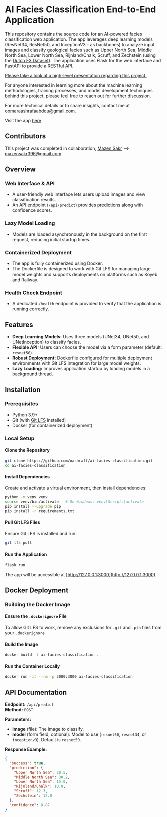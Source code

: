 # AI Facies Classification End-to-End Application

This repository contains the source code for an AI-powered facies classification web application. The app leverages deep learning models (ResNet34, ResNet50, and InceptionV3 - as backbones) to analyze input images and classify geological facies such as Upper North Sea, Middle North Sea, Lower North Sea, Rijnland/Chalk, Scruff, and Zechstein (using the [Dutch F3 Dataset](https://github.com/yalaudah/facies_classification_benchmark/tree/main)). The application uses Flask for the web interface and FastAPI to provide a RESTful API.

[Please take a look at a high-level presentation regarding this project.](https://github.com/oashraff/ai-facies-classification/blob/main/pdfs/facies-classification.pdf)

For anyone interested in learning more about the machine learning methodologies, training processes, and model development techniques behind this project, please feel free to reach out for further discussion.

For more technical details or to share insights, contact me at oomaraashrafaabdou@gmail.com.

Visit the app [here](https://ai-facies-classification-production.up.railway.app/)
## Contributors
This project was completed in collaboration, [Mazen Sakr](@MazenSakr09) --> mazensakr396@gmail.com

## Overview

### Web Interface & API
- A user-friendly web interface lets users upload images and view classification results.
- An API endpoint (`/api/predict`) provides predictions along with confidence scores.

### Lazy Model Loading
- Models are loaded asynchronously in the background on the first request, reducing initial startup times.

### Containerized Deployment
- The app is fully containerized using Docker.
- The Dockerfile is designed to work with Git LFS for managing large model weights and supports deployments on platforms such as Koyeb and Railway.

### Health Check Endpoint
- A dedicated `/health` endpoint is provided to verify that the application is running correctly.

## Features

- **Deep Learning Models:** Uses three models (UNet34, UNet50, and UNetInception) to classify facies.
- **Flexible API:** Users can choose the model via a form parameter (default: `resnet50`).
- **Robust Deployment:** Dockerfile configured for multiple deployment environments with Git LFS integration for large model weights.
- **Lazy Loading:** Improves application startup by loading models in a background thread.

## Installation

### Prerequisites

- Python 3.9+
- Git (with [Git LFS](https://git-lfs.github.com/) installed)
- Docker (for containerized deployment)

### Local Setup

#### Clone the Repository

```bash
git clone https://github.com/oashraff/ai-facies-classification.git
cd ai-facies-classification
```

#### Install Dependencies

Create and activate a virtual environment, then install dependencies:

```bash
python -m venv venv
source venv/bin/activate   # On Windows: venv\Scripts\activate
pip install --upgrade pip
pip install -r requirements.txt
```

#### Pull Git LFS Files

Ensure Git LFS is installed and run:

```bash
git lfs pull
```

#### Run the Application

```bash
flask run
```

The app will be accessible at [http://127.0.0.1:3000](http://127.0.0.1:3000).

## Docker Deployment

### Building the Docker Image

#### Ensure the `.dockerignore` File

To allow Git LFS to work, remove any exclusions for `.git` and `.pth` files from your `.dockerignore`

#### Build the Image

```bash
docker build -t ai-facies-classification .
```

#### Run the Container Locally

```bash
docker run -it --rm -p 3000:3000 ai-facies-classification
```

## API Documentation

**Endpoint:** `/api/predict`  
**Method:** `POST`

**Parameters:**
- **image** (file): The image to classify.
- **model** (form field, optional): Model to use (`resnet50`, `resnet34`, or `inceptionv3`). Default is `resnet50`.

**Response Example:**

```json
{
  "success": true,
  "prediction": {
    "Upper North Sea": 20.5,
    "Middle North Sea": 30.2,
    "Lower North Sea": 15.0,
    "Rijnland/Chalk": 10.0,
    "Scruff": 12.3,
    "Zechstein": 12.0
  },
  "confidence": 0.87
}
```

